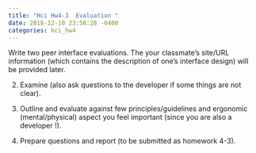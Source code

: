 ```yaml
---
title: "Hci Hw4-3  Evaluation "
date: 2018-12-10 23:58:28 -0400
categories: hci_hw4
---
```

Write two peer interface evaluations. The your classmate’s site/URL information (which contains the description of one’s interface design) will be provided later. 

2. Examine (also ask questions to the developer if some things are not clear).



3. Outline and evaluate against few principles/guidelines and ergonomic (mental/physical) aspect you feel important (since you are also a developer !).

4. Prepare questions and report (to be submitted as homework 4-3).
